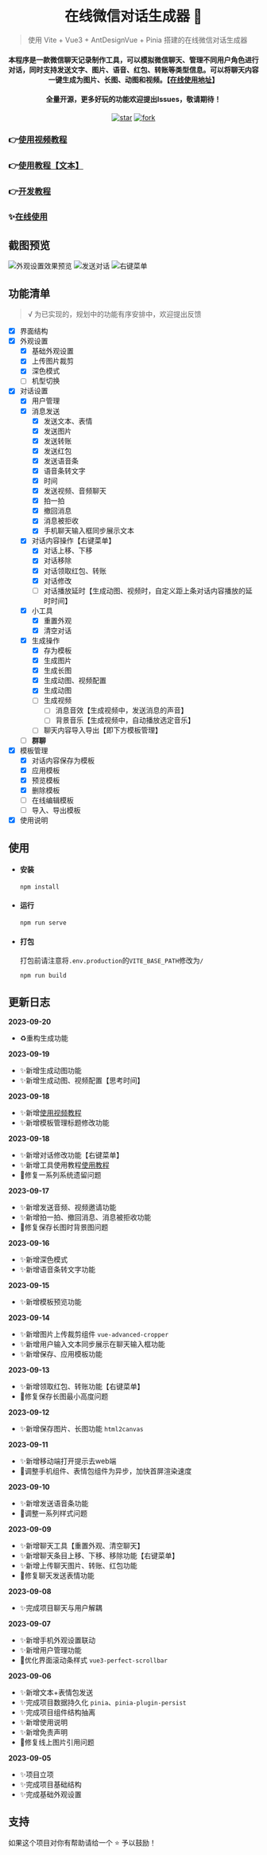 <h1 align="center">在线微信对话生成器 👋</h1>

> 使用 Vite + Vue3 + AntDesignVue + Pinia 搭建的在线微信对话生成器

<div align="center">
  <h4>本程序是一款微信聊天记录制作工具，可以模拟微信聊天、管理不同用户角色进行对话，同时支持发送文字、图片、语音、红包、转账等类型信息。可以将聊天内容一键生成为图片、长图、动图和视频。【<a href='https://ele-cat.gitee.io/vue3-wechat-tool/' target="_blank">在线使用地址</a>】</h4>
  <h4>全量开源，更多好玩的功能欢迎提出Issues，敬请期待！</h4>
</div>

<div align="center">
  <a href='https://gitee.com/ele-cat/vue3-wechat-tool/stargazers' target="_blank"><img src='https://gitee.com/ele-cat/vue3-wechat-tool/badge/star.svg?theme=dark' alt='star'></img></a>
  <a href='https://gitee.com/ele-cat/vue3-wechat-tool/members' target="_blank"><img src='https://gitee.com/ele-cat/vue3-wechat-tool/badge/fork.svg?theme=dark' alt='fork'></img></a>
</div>

<!-- <img alt="欢迎⭐️" src="https://img.shields.io/badge/欢迎-⭐️-blue.svg?cacheSeconds=2592000" /> -->

### 👉<a href='https://www.bilibili.com/video/BV1Q84y1S7iA/?share_source=copy_web&vd_source=a365c12124cceb4ffcbdc878f6f2ef60' target="_blank">使用视频教程</a>

### 👉<a href='https://ele-cat.gitee.io/tools/Vue3WechatTool.html#使用教程' target="_blank">使用教程【文本】</a>

### 👉<a href='https://ele-cat.gitee.io/tools/Vue3WechatTool.html#开发教程' target="_blank">开发教程</a>

### ✨<a href='https://ele-cat.gitee.io/vue3-wechat-tool/' target="_blank">在线使用</a>

## 截图预览

![外观设置效果预览](./snapshot/1695047989076.gif)
![发送对话](./snapshot/1695050793373.gif)
![右键菜单](./snapshot/1695052489383.gif)

## 功能清单

> √ 为已实现的，规划中的功能有序安排中，欢迎提出反馈

- [x] 界面结构
- [x] 外观设置
  - [x] 基础外观设置
  - [x] 上传图片裁剪
  - [x] 深色模式
  - [ ] 机型切换
- [x] 对话设置
  - [x] 用户管理
  - [x] 消息发送
    - [x] 发送文本、表情
    - [x] 发送图片
    - [x] 发送转账
    - [x] 发送红包
    - [x] 发送语音条
    - [x] 语音条转文字
    - [x] 时间
    - [x] 发送视频、音频聊天
    - [x] 拍一拍
    - [x] 撤回消息
    - [x] 消息被拒收
    - [x] 手机聊天输入框同步展示文本
  - [x] 对话内容操作【右键菜单】
    - [x] 对话上移、下移
    - [x] 对话移除
    - [x] 对话领取红包、转账
    - [x] 对话修改
    - [ ] 对话播放延时【生成动图、视频时，自定义距上条对话内容播放的延时时间】
  - [x] 小工具
    - [x] 重置外观
    - [x] 清空对话
  - [x] 生成操作
    - [x] 存为模板
    - [x] 生成图片
    - [x] 生成长图
    - [x] 生成动图、视频配置
    - [x] 生成动图
    - [ ] 生成视频
      - [ ] 消息音效【生成视频中，发送消息的声音】
      - [ ] 背景音乐【生成视频中，自动播放选定音乐】
    - [ ] 聊天内容导入导出【即下方模板管理】
  - [ ] **群聊**
- [x] 模板管理
  - [x] 对话内容保存为模板
  - [x] 应用模板
  - [x] 预览模板
  - [x] 删除模板
  - [ ] 在线编辑模板
  - [ ] 导入、导出模板
- [x] 使用说明

## 使用

- #### 安装

  ```
  npm install
  ```

- #### 运行

  ```
  npm run serve
  ```

- #### 打包

  打包前请注意将`.env.production`的`VITE_BASE_PATH`修改为`/`

  ```
  npm run build
  ```

## 更新日志

**2023-09-20**
- :recycle:重构生成功能

**2023-09-19**
- :sparkles:新增生成动图功能
- :sparkles:新增生成动图、视频配置【思考时间】

**2023-09-18**
- :sparkles:新增<a href='https://www.bilibili.com/video/BV1Q84y1S7iA/?share_source=copy_web&vd_source=a365c12124cceb4ffcbdc878f6f2ef60' target="_blank">使用视频教程</a>
- :sparkles:新增模板管理标题修改功能

**2023-09-18**
- :sparkles:新增对话修改功能【右键菜单】
- :sparkles:新增工具使用教程<a href='https://ele-cat.gitee.io/tools/Vue3WechatTool.html#使用教程' target="_blank">使用教程</a>
- :bug:修复一系列系统遗留问题

**2023-09-17**
- :sparkles:新增发送音频、视频邀请功能
- :sparkles:新增拍一拍、撤回消息、消息被拒收功能
- :bug:修复保存长图时背景图问题

**2023-09-16**
- :sparkles:新增深色模式
- :sparkles:新增语音条转文字功能

**2023-09-15**
- :sparkles:新增模板预览功能

**2023-09-14**
- :sparkles:新增图片上传裁剪组件 `vue-advanced-cropper`
- :sparkles:新增用户输入文本同步展示在聊天输入框功能
- :sparkles:新增保存、应用模板功能

**2023-09-13**
- :sparkles:新增领取红包、转账功能【右键菜单】
- :bug:修复保存长图最小高度问题

**2023-09-12**
- :sparkles:新增保存图片、长图功能 `html2canvas`

**2023-09-11**
- :sparkles:新增移动端打开提示去web端
- :bug:调整手机组件、表情包组件为异步，加快首屏渲染速度

**2023-09-10**
- :sparkles:新增发送语音条功能
- :bug:调整一系列样式问题

**2023-09-09**
- :sparkles:新增聊天工具【重置外观、清空聊天】
- :sparkles:新增聊天条目上移、下移、移除功能【右键菜单】
- :sparkles:新增上传聊天图片、转账、红包功能
- :bug:修复聊天发送表情功能

**2023-09-08**
- :sparkles:完成项目聊天与用户解耦

**2023-09-07**
- :sparkles:新增手机外观设置联动
- :sparkles:新增用户管理功能
- :bug:优化界面滚动条样式 `vue3-perfect-scrollbar`

**2023-09-06**
- :sparkles:新增文本+表情包发送
- :sparkles:完成项目数据持久化 `pinia`、`pinia-plugin-persist`
- :sparkles:完成项目组件结构抽离
- :sparkles:新增使用说明
- :sparkles:新增免责声明
- :bug:修复线上图片引用问题

**2023-09-05**
- :sparkles:项目立项
- :sparkles:完成项目基础结构
- :sparkles:完成基础外观设置

## 支持

如果这个项目对你有帮助请给一个 ⭐️ 予以鼓励！
